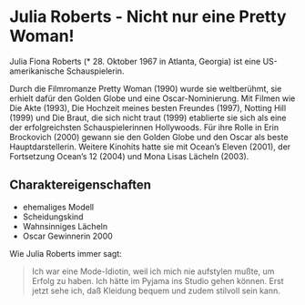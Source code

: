 # Julia Roberts - Nicht nur eine Pretty Woman!

Julia Fiona Roberts (* 28. Oktober 1967 in Atlanta, Georgia) ist eine US-amerikanische Schauspielerin.

Durch die Filmromanze Pretty Woman (1990) wurde sie weltberühmt, sie erhielt dafür den Golden Globe und eine Oscar-Nominierung. 
Mit Filmen wie Die Akte (1993), Die Hochzeit meines besten Freundes (1997), Notting Hill (1999) und Die Braut, die sich nicht traut (1999) etablierte sie sich als eine der erfolgreichsten Schauspielerinnen Hollywoods. 
Für ihre Rolle in Erin Brockovich (2000) gewann sie den Golden Globe und den Oscar als beste Hauptdarstellerin. 
Weitere Kinohits hatte sie mit Ocean’s Eleven (2001), der Fortsetzung Ocean’s 12 (2004) und Mona Lisas Lächeln (2003). 

## Charaktereigenschaften

* ehemaliges Modell
* Scheidungskind
* Wahnsinniges Lächeln
* Oscar Gewinnerin 2000

Wie Julia Roberts immer sagt:

> Ich war eine Mode-Idiotin, weil ich mich nie aufstylen mußte, um Erfolg zu haben. 
> Ich hätte im Pyjama ins Studio gehen können. Erst jetzt sehe ich, daß Kleidung bequem und zudem stilvoll sein kann.